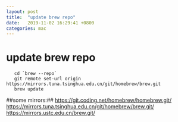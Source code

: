 ```yaml
---
layout: post
title:  "update brew repo"
date:   2019-11-02 16:29:41 +0800
categories: mac
---
```


update brew repo
=======

 
```
   cd `brew --repo`
   git remote set-url origin https://mirrors.tuna.tsinghua.edu.cn/git/homebrew/brew.git
   brew update
```




##some mirrors:##
<https://git.coding.net/homebrew/homebrew.git/>
<https://mirrors.tuna.tsinghua.edu.cn/git/homebrew/brew.git/>
<https://mirrors.ustc.edu.cn/brew.git/>


